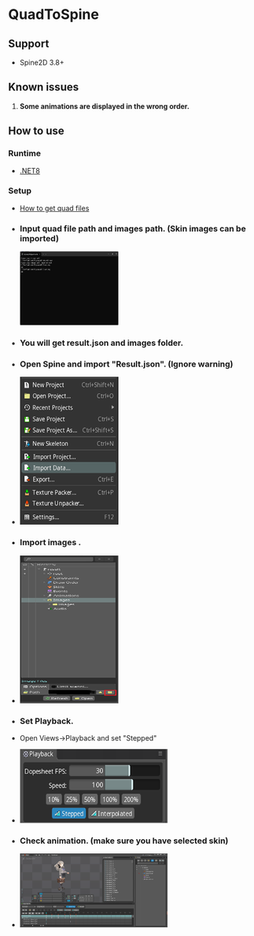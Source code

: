 # **QuadToSpine**

## Support

+ Spine2D 3.8+

## Known issues
1. **Some animations are displayed in the wrong order.**
## **How to use**

### **Runtime**

* [.NET8](https://dotnet.microsoft.com/zh-cn/download)

### **Setup**

* [How to get quad files](https://github.com/rufaswan/Web2D_Games/blob/master/docs/psxtools-steps.adoc)

+ ### Input quad file path and images path. (Skin images can be imported)
  <img height="150" src="MD/1.png" width="200"/>
+ ### You will get **result.json** and **images** folder.

+ ### Open Spine and import "Result.json". (Ignore warning)

+  <img height="300" src="MD/2.png" width="200"/>

+ ### Import images .

+ <img height="300" src="MD/3.png" width="200"/>

+ ### Set Playback.
+ Open Views->Playback and set "Stepped"

+ <img height="150" src="MD/5.png" width="300"/>

+ ### Check animation. (make sure you have selected skin)

+ <img height="150" src="MD/4.png" width="300"/>
